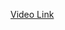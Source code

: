 [Video Link](https://www.youtube.com/watch?v=ORyfPJypKuU&list=PLKnIA16_Rmvbr7zKYQuBfsVkjoLcJgxHH&index=58)
